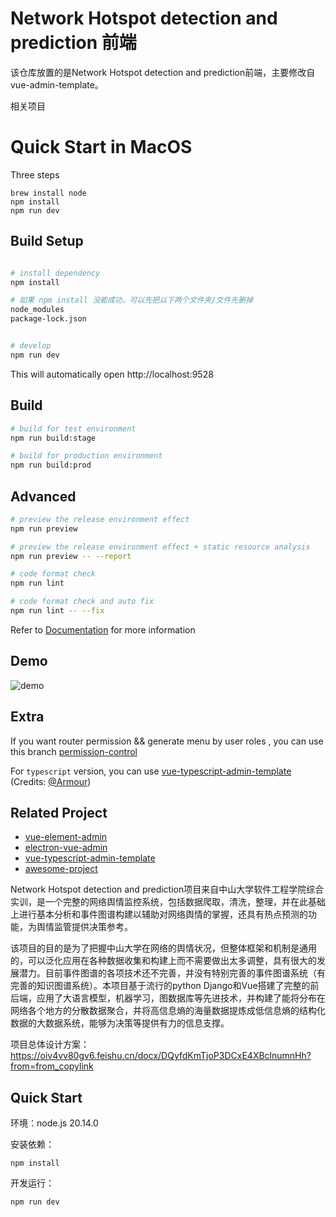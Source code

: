# Network Hotspot detection and prediction 前端

该仓库放置的是Network Hotspot detection and prediction前端，主要修改自vue-admin-template。

相关项目
# Quick Start in MacOS
Three steps
```
brew install node
npm install
npm run dev
```

## Build Setup

```bash

# install dependency
npm install

# 如果 npm install 没能成功，可以先把以下两个文件夹/文件先删掉
node_modules
package-lock.json


# develop
npm run dev
```

This will automatically open http://localhost:9528

## Build

```bash
# build for test environment
npm run build:stage

# build for production environment
npm run build:prod
```

## Advanced

```bash
# preview the release environment effect
npm run preview

# preview the release environment effect + static resource analysis
npm run preview -- --report

# code format check
npm run lint

# code format check and auto fix
npm run lint -- --fix
```

Refer to [Documentation](https://panjiachen.github.io/vue-element-admin-site/guide/essentials/deploy.html) for more information

## Demo

![demo](https://github.com/PanJiaChen/PanJiaChen.github.io/blob/master/images/demo.gif)

## Extra

If you want router permission && generate menu by user roles , you can use this branch [permission-control](https://github.com/PanJiaChen/vue-admin-template/tree/permission-control)

For `typescript` version, you can use [vue-typescript-admin-template](https://github.com/Armour/vue-typescript-admin-template) (Credits: [@Armour](https://github.com/Armour))

## Related Project

- [vue-element-admin](https://github.com/PanJiaChen/vue-element-admin)
- [electron-vue-admin](https://github.com/PanJiaChen/electron-vue-admin)
- [vue-typescript-admin-template](https://github.com/Armour/vue-typescript-admin-template)
- [awesome-project](https://github.com/PanJiaChen/vue-element-admin/issues/2312)

Network Hotspot detection and prediction项目来自中山大学软件工程学院综合实训，是一个完整的网络舆情监控系统，包括数据爬取，清洗，整理，并在此基础上进行基本分析和事件图谱构建以辅助对网络舆情的掌握，还具有热点预测的功能，为舆情监管提供决策参考。

该项目的目的是为了把握中山大学在网络的舆情状况，但整体框架和机制是通用的，可以泛化应用在各种数据收集和构建上而不需要做出太多调整，具有很大的发展潜力。目前事件图谱的各项技术还不完善，并没有特别完善的事件图谱系统（有完善的知识图谱系统）。本项目基于流行的python Django和Vue搭建了完整的前后端，应用了大语言模型，机器学习，图数据库等先进技术，并构建了能将分布在网络各个地方的分散数据聚合，并将高信息熵的海量数据提炼成低信息熵的结构化数据的大数据系统，能够为决策等提供有力的信息支撑。

项目总体设计方案：https://oiv4vv80gv6.feishu.cn/docx/DQyfdKmTjoP3DCxE4XBclnumnHh?from=from_copylink

## Quick Start

环境：node.js 20.14.0

安装依赖：

```
npm install
```

开发运行：

```
npm run dev
```
